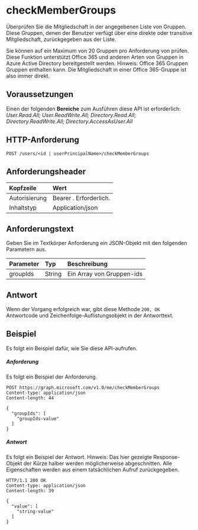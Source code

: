 # <a name="checkmembergroups"></a>checkMemberGroups
Überprüfen Sie die Mitgliedschaft in der angegebenen Liste von Gruppen. Diese Gruppen, denen der Benutzer verfügt über eine direkte oder transitive Mitgliedschaft, zurückgegeben aus der Liste. 

Sie können auf ein Maximum von 20 Gruppen pro Anforderung von prüfen. Diese Funktion unterstützt Office 365 und anderen Arten von Gruppen in Azure Active Directory bereitgestellt werden. Hinweis: Office 365 Gruppen Gruppen enthalten kann. Die Mitgliedschaft in einer Office 365-Gruppe ist also immer direkt. 

## <a name="prerequisites"></a>Voraussetzungen
Einen der folgenden **Bereiche** zum Ausführen diese API ist erforderlich: *User.Read.All; User.ReadWrite.All; Directory.Read.All; Directory.ReadWrite.All; Directory.AccessAsUser.All*
## <a name="http-request"></a>HTTP-Anforderung
<!-- { "blockType": "ignored" } -->
```http
POST /users/<id | userPrincipalName>/checkMemberGroups
```
## <a name="request-headers"></a>Anforderungsheader
| Kopfzeile       | Wert |
|:---------------|:--------|
| Autorisierung  | Bearer <token>. Erforderlich.  |
| Inhaltstyp  | Application/json  |

## <a name="request-body"></a>Anforderungstext
Geben Sie im Textkörper Anforderung ein JSON-Objekt mit den folgenden Parametern aus.

| Parameter    | Typ   |Beschreibung|
|:---------------|:--------|:----------|
|groupIds|String|Ein Array von Gruppen-ids|

## <a name="response"></a>Antwort
Wenn der Vorgang erfolgreich war, gibt diese Methode `200, OK` Antwortcode und Zeichenfolge-Auflistungsobjekt in der Antworttext.

## <a name="example"></a>Beispiel
Es folgt ein Beispiel dafür, wie Sie diese API-aufrufen.
##### <a name="request"></a>Anforderung
Es folgt ein Beispiel der Anforderung.
<!-- {
  "blockType": "request",
  "name": "user_checkmembergroups"
}-->
```http
POST https://graph.microsoft.com/v1.0/me/checkMemberGroups
Content-type: application/json
Content-length: 44

{
  "groupIds": [
    "groupIds-value"
  ]
}
```

##### <a name="response"></a>Antwort
Es folgt ein Beispiel der Antwort. Hinweis: Das hier gezeigte Response-Objekt der Kürze halber werden möglicherweise abgeschnitten. Alle Eigenschaften werden aus einem tatsächlichen Aufruf zurückgegeben.
<!-- {
  "blockType": "response",
  "truncated": true,
  "@odata.type": "string",
  "isCollection": true
} -->
```http
HTTP/1.1 200 OK
Content-type: application/json
Content-length: 39

{
  "value": [
    "string-value"
  ]
}
```

<!-- uuid: 8fcb5dbc-d5aa-4681-8e31-b001d5168d79
2015-10-25 14:57:30 UTC -->
<!-- {
  "type": "#page.annotation",
  "description": "user: checkMemberGroups",
  "keywords": "",
  "section": "documentation",
  "tocPath": ""
}-->
